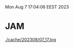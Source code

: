 Mon Aug  7 17:04:06 EEST 2023
# JAM
<a href='./cache/202308/07_17.log'>./cache/202308/07_17.log</a>
